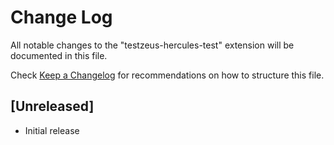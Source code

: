 # Change Log

All notable changes to the "testzeus-hercules-test" extension will be documented in this file.

Check [Keep a Changelog](http://keepachangelog.com/) for recommendations on how to structure this file.

## [Unreleased]

- Initial release